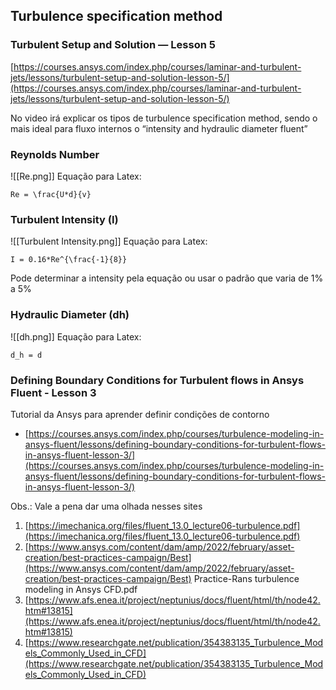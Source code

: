 ## Turbulence specification method

### **Turbulent Setup and Solution — Lesson 5**

[https://courses.ansys.com/index.php/courses/laminar-and-turbulent-jets/lessons/turbulent-setup-and-solution-lesson-5/](https://courses.ansys.com/index.php/courses/laminar-and-turbulent-jets/lessons/turbulent-setup-and-solution-lesson-5/)

No video irá explicar os tipos de turbulence specification method, sendo o mais ideal para fluxo internos o “intensity and hydraulic diameter fluent”

### Reynolds Number
![[Re.png]]
Equação para Latex:
````
Re = \frac{U*d}{v}
````
### Turbulent Intensity (I)
![[Turbulent Intensity.png]]
Equação para Latex:
````
I = 0.16*Re^{\frac{-1}{8}}
````

Pode determinar a intensity pela equação ou usar o padrão que varia de 1% a 5%

### Hydraulic Diameter (dh)
![[dh.png]]
Equação para Latex:
````
d_h = d
````
### **Defining Boundary Conditions for Turbulent flows in Ansys Fluent - Lesson 3**
Tutorial da Ansys para aprender definir condições de contorno 
- [https://courses.ansys.com/index.php/courses/turbulence-modeling-in-ansys-fluent/lessons/defining-boundary-conditions-for-turbulent-flows-in-ansys-fluent-lesson-3/](https://courses.ansys.com/index.php/courses/turbulence-modeling-in-ansys-fluent/lessons/defining-boundary-conditions-for-turbulent-flows-in-ansys-fluent-lesson-3/)

Obs.: Vale a pena dar uma olhada nesses sites

1. [https://imechanica.org/files/fluent_13.0_lecture06-turbulence.pdf](https://imechanica.org/files/fluent_13.0_lecture06-turbulence.pdf)
2. [](https://www.ansys.com/content/dam/amp/2022/february/asset-creation/best-practices-campaign/Best%20Practice-Rans%20turbulence%20modeling%20in%20Ansys%20CFD.pdf)[https://www.ansys.com/content/dam/amp/2022/february/asset-creation/best-practices-campaign/Best](https://www.ansys.com/content/dam/amp/2022/february/asset-creation/best-practices-campaign/Best) Practice-Rans turbulence modeling in Ansys CFD.pdf
3. [https://www.afs.enea.it/project/neptunius/docs/fluent/html/th/node42.htm#13815](https://www.afs.enea.it/project/neptunius/docs/fluent/html/th/node42.htm#13815)
4. [https://www.researchgate.net/publication/354383135_Turbulence_Models_Commonly_Used_in_CFD](https://www.researchgate.net/publication/354383135_Turbulence_Models_Commonly_Used_in_CFD)